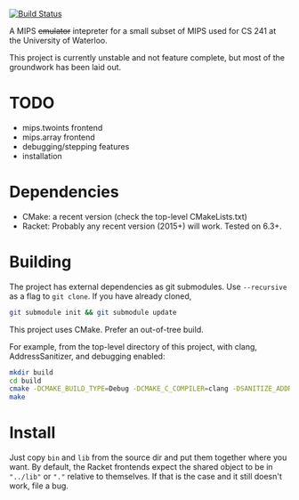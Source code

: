[![Build Status](https://travis-ci.org/Gibstick/mips241.svg?branch=master)](https://travis-ci.org/Gibstick/mips241)

A MIPS ~~emulator~~ intepreter for a small subset of MIPS used for CS 241
at the University of Waterloo.

This project is currently unstable and not feature complete, but most of
the groundwork has been laid out.

# TODO

- mips.twoints frontend
- mips.array frontend
- debugging/stepping features
- installation

# Dependencies

- CMake: a recent version (check the top-level CMakeLists.txt)
- Racket: Probably any recent version (2015+) will work. Tested on 6.3+.

# Building

The project has external dependencies as git submodules. Use `--recursive`
as a flag to `git clone`. If you have already cloned,
```sh
git submodule init && git submodule update
```

This project uses CMake. Prefer an out-of-tree build.

For example, from the top-level directory of this project, with clang,
AddressSanitizer, and debugging enabled:
````sh
mkdir build
cd build
cmake -DCMAKE_BUILD_TYPE=Debug -DCMAKE_C_COMPILER=clang -DSANITIZE_ADDRESS=on
make
````

# Install

Just copy `bin` and `lib` from the source dir and put them together where
you want. By default, the Racket frontends expect the shared object to be in
`"../lib"` or `"."` relative to themselves. If that is the case and it still
doesn't work, file a bug.
